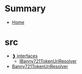 # Summary
- [Home](README.md)
# src
  - [❱ interfaces](src/interfaces/README.md)
    - [IBanny721TokenUriResolver](src/interfaces/IBanny721TokenUriResolver.sol/interface.IBanny721TokenUriResolver.md)
  - [Banny721TokenUriResolver](src/Banny721TokenUriResolver.sol/contract.Banny721TokenUriResolver.md)
